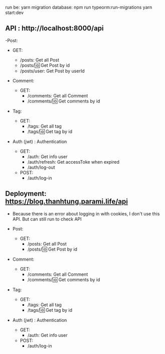 run be:
yarn
migration database: npm run typeorm:run-migrations
yarn start:dev

## API : http://localhost:8000/api
-Post: 
  - GET: 
    - /posts: Get all Post
    - /posts/:id: Get Post by id
    - /posts/user: Get Post by userId
- Comment:
  - GET:
    - /comments: Get all Comment
    - /comments/:id: Get comments by id

- Tag:
  - GET:
    - /tags: Get all tag
    - /tags/:id: Get tag by id


- Auth (jwt) : Authentication
    - GET:
        - /auth: Get info user
        - /auth/refresh: Get accessToke when expired
        - /auth/log-out
    - POST:
        - /auth/log-in


## Deployment: https://blog.thanhtung.parami.life/api
- Because there is an error about logging in with cookies, I don't use this API. But can still run to check API
- Post:
    - GET:
      - /posts: Get all Post
      - /posts/:id: Get Post by id
      
- Comment:
    - GET:
        - /comments: Get all Comment
        - /comments/:id: Get comments by id

- Tag:
    - GET:
        - /tags: Get all tag
        - /tags/:id: Get tag by id


- Auth (jwt) : Authentication
    - GET:
        - /auth: Get info user
    - POST:
        - /auth/log-in
